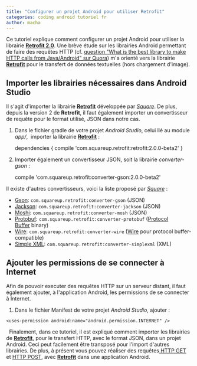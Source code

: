 ```yaml
---
title: "Configurer un projet Android pour utiliser Retrofit"
categories: coding android tutoriel fr
author: macha
---
```


Ce tutoriel explique comment configurer un projet Android pour utiliser la
librairie [**Retrofit 2.0**](http://square.github.io/retrofit/). Une brève étude
sur les librairies Android permettant de faire des requêtes HTTP (cf.
[question "What is the best library to make HTTP calls from Java/Android" sur Quora](https://www.quora.com/What-is-the-best-library-to-make-HTTP-calls-from-Java-Android))
m'a orienté vers la librairie [**Retrofit**](http://square.github.io/retrofit/)
pour le transfert de données textuelles (hors chargement d'image).

## Importer les librairies nécessaires dans Android Studio

Il s'agit d'importer la librairie [**Retrofit**](http://square.github.io/retrofit/) développée par [_Square_](http://square.github.io). De plus, depuis la version 2 de **Retrofit**, il faut également importer un convertisseur de requête pour le format utilisé, JSON dans notre cas.

  1. Dans le fichier gradle de votre projet _Android Studio_, celui lié au module _app/_,  importer la librairie [**Retrofit**](http://square.github.io/retrofit/) :

        dependencies {
    compile 'com.squareup.retrofit:retrofit:2.0.0-beta2'
    }

  2. Importer également un convertisseur JSON, soit la librairie _converter-gson_ :

        compile 'com.squareup.retrofit:converter-gson:2.0.0-beta2'

Il existe d'autres convertisseurs, voici la liste proposé par [_Square_](http://square.github.io) :

  * [Gson](https://github.com/google/gson): `com.squareup.retrofit:converter-gson` (JSON)
  * [Jackson](http://wiki.fasterxml.com/JacksonHome): `com.squareup.retrofit:converter-jackson` (JSON)
  * [Moshi](https://github.com/square/moshi/): `com.squareup.retrofit:converter-mosh` (JSON)
  * [Protobuf](https://developers.google.com/protocol-buffers/): `com.squareup.retrofit:converter-protobuf` ([Protocol Buffer](https://developers.google.com/protocol-buffers/) binary)
  * [Wire](https://github.com/square/wire): `com.squareup.retrofit:converter-wire` ([Wire](https://github.com/square/wire) pour protocol buffer-compatible)
  * [Simple XML](http://simple.sourceforge.net/): `com.squareup.retrofit:converter-simplexml` (XML)
 
## Ajouter les permissions de se connecter à Internet

Afin de pouvoir executer des requêtes HTTP sur un serveur distant, il faut également ajouter, à l'application Android, les permissions de se connecter à Internet.

  1. Dans le fichier Manifest de votre projet _Android Studio_, ajouter :


    <uses-permission android:name="android.permission.INTERNET" />

  Finalement, dans ce tutoriel, il est expliqué comment importer les librairies de **[Retrofit](http://square.github.io/retrofit/)**, pour le transfert HTTP, avec le format JSON, dans un projet Android. Ceci peut facilement être transposé pour l'import d'autres librairies. De plus, à présent vous pouvez réaliser des requêtes[ HTTP GET](requete-http-get-retrofit-android/) et [HTTP POST](http://www.machada.fr/requete-http-post-retrofit-android/), avec **[Retrofit](http://square.github.io/retrofit/)** dans une application Android.
